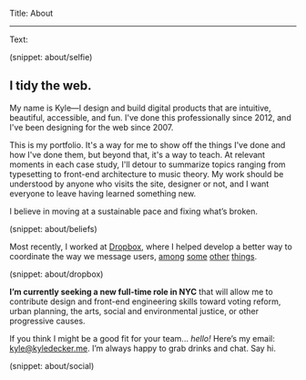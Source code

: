 Title: About

----

Text:

(snippet: about/selfie)

## I tidy the web.

My name is Kyle—I design and build digital products that are intuitive, beautiful, accessible, and fun. I've done this professionally since 2012, and I've been designing for the web since 2007.

This is my portfolio. It's a way for me to show off the things I've done and how I've done them, but beyond that, it's a way to teach. At relevant moments in each case study, I'll detour to summarize topics ranging from typesetting to front-end architecture to music theory. My work should be understood by anyone who visits the site, designer or not, and I want everyone to leave having learned something new.

I believe in moving at a sustainable pace and fixing what’s broken.

(snippet: about/beliefs)

Most recently, I worked at [Dropbox](/work/dropbox), where I helped develop a better way to coordinate the way we message users, [among](https://dribbble.com/shots/4138623-Fit-Fill-Icon-Design-Process) [some](https://dribbble.com/shots/4309432-Design-Session-Cheat-Sheet) [other](https://dribbble.com/shots/3288748-Dropbox-Design-Book-Club) [things](https://dribbble.com/shots/3689574-Menu-Loader).

(snippet: about/dropbox)

**I’m currently seeking a new full-time role in <span class="uppercase">NYC</span>** that will allow me to contribute design and front-end engineering skills toward voting reform, urban planning, the arts, social and environmental justice, or other progressive causes.

If you think I might be a good fit for your team... *hello!* Here’s my email: <kyle@kyledecker.me>. I’m always happy to grab drinks and chat. Say hi.

(snippet: about/social)
